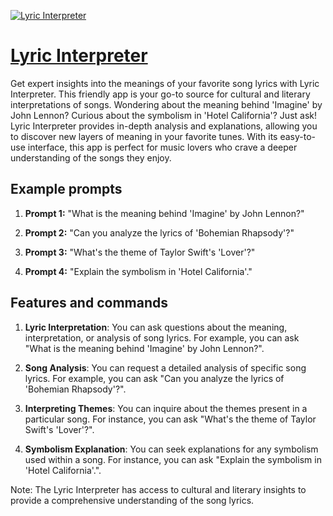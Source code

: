 [![Lyric Interpreter](https://files.oaiusercontent.com/file-PqJDzpYPeOI7BES2v4ozQdwg?se=2123-10-17T20%3A43%3A14Z&sp=r&sv=2021-08-06&sr=b&rscc=max-age%3D31536000%2C%20immutable&rscd=attachment%3B%20filename%3D2720cb0a-c488-4ae6-9f03-293e20633d2c.png&sig=c%2BNhITQeIbzRK1OVADSMTwDEjiRMb16ho9pHmuIxVNU%3D)](https://chat.openai.com/g/g-jdTQPPduT-lyric-interpreter)

# [Lyric Interpreter](https://chat.openai.com/g/g-jdTQPPduT-lyric-interpreter)

Get expert insights into the meanings of your favorite song lyrics with Lyric Interpreter. This friendly app is your go-to source for cultural and literary interpretations of songs. Wondering about the meaning behind 'Imagine' by John Lennon? Curious about the symbolism in 'Hotel California'? Just ask! Lyric Interpreter provides in-depth analysis and explanations, allowing you to discover new layers of meaning in your favorite tunes. With its easy-to-use interface, this app is perfect for music lovers who crave a deeper understanding of the songs they enjoy.

## Example prompts

1. **Prompt 1:** "What is the meaning behind 'Imagine' by John Lennon?"

2. **Prompt 2:** "Can you analyze the lyrics of 'Bohemian Rhapsody'?"

3. **Prompt 3:** "What's the theme of Taylor Swift's 'Lover'?"

4. **Prompt 4:** "Explain the symbolism in 'Hotel California'."


## Features and commands

1. **Lyric Interpretation**: You can ask questions about the meaning, interpretation, or analysis of song lyrics. For example, you can ask "What is the meaning behind 'Imagine' by John Lennon?".

2. **Song Analysis**: You can request a detailed analysis of specific song lyrics. For example, you can ask "Can you analyze the lyrics of 'Bohemian Rhapsody'?".

3. **Interpreting Themes**: You can inquire about the themes present in a particular song. For instance, you can ask "What's the theme of Taylor Swift's 'Lover'?".

4. **Symbolism Explanation**: You can seek explanations for any symbolism used within a song. For instance, you can ask "Explain the symbolism in 'Hotel California'.".

Note: The Lyric Interpreter has access to cultural and literary insights to provide a comprehensive understanding of the song lyrics.